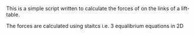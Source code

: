 This is a simple script written to calculate the forces of on the links of a lift-table.

The forces are calculated using staitcs i.e. 3 equalibrium equations in 2D
